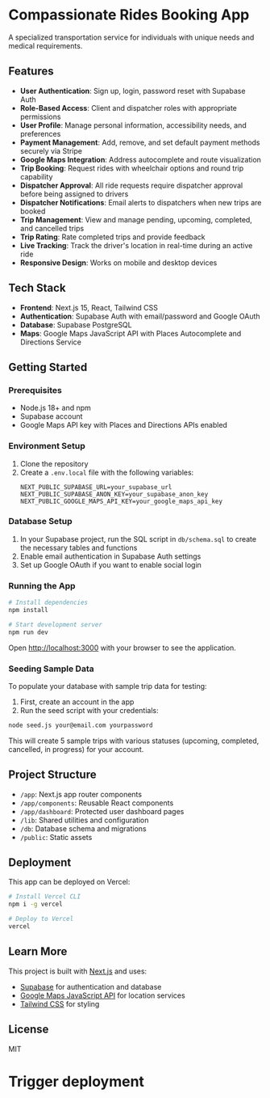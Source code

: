 # Compassionate Rides Booking App

A specialized transportation service for individuals with unique needs and medical requirements.

## Features

- **User Authentication**: Sign up, login, password reset with Supabase Auth
- **Role-Based Access**: Client and dispatcher roles with appropriate permissions
- **User Profile**: Manage personal information, accessibility needs, and preferences
- **Payment Management**: Add, remove, and set default payment methods securely via Stripe
- **Google Maps Integration**: Address autocomplete and route visualization
- **Trip Booking**: Request rides with wheelchair options and round trip capability
- **Dispatcher Approval**: All ride requests require dispatcher approval before being assigned to drivers
- **Dispatcher Notifications**: Email alerts to dispatchers when new trips are booked
- **Trip Management**: View and manage pending, upcoming, completed, and cancelled trips
- **Trip Rating**: Rate completed trips and provide feedback
- **Live Tracking**: Track the driver's location in real-time during an active ride
- **Responsive Design**: Works on mobile and desktop devices

## Tech Stack

- **Frontend**: Next.js 15, React, Tailwind CSS
- **Authentication**: Supabase Auth with email/password and Google OAuth
- **Database**: Supabase PostgreSQL
- **Maps**: Google Maps JavaScript API with Places Autocomplete and Directions Service

## Getting Started

### Prerequisites

- Node.js 18+ and npm
- Supabase account
- Google Maps API key with Places and Directions APIs enabled

### Environment Setup

1. Clone the repository
2. Create a `.env.local` file with the following variables:
   ```
   NEXT_PUBLIC_SUPABASE_URL=your_supabase_url
   NEXT_PUBLIC_SUPABASE_ANON_KEY=your_supabase_anon_key
   NEXT_PUBLIC_GOOGLE_MAPS_API_KEY=your_google_maps_api_key
   ```

### Database Setup

1. In your Supabase project, run the SQL script in `db/schema.sql` to create the necessary tables and functions
2. Enable email authentication in Supabase Auth settings
3. Set up Google OAuth if you want to enable social login

### Running the App

```bash
# Install dependencies
npm install

# Start development server
npm run dev
```

Open [http://localhost:3000](http://localhost:3000) with your browser to see the application.

### Seeding Sample Data

To populate your database with sample trip data for testing:

1. First, create an account in the app
2. Run the seed script with your credentials:

```bash
node seed.js your@email.com yourpassword
```

This will create 5 sample trips with various statuses (upcoming, completed, cancelled, in progress) for your account.

## Project Structure

- `/app`: Next.js app router components
- `/app/components`: Reusable React components
- `/app/dashboard`: Protected user dashboard pages
- `/lib`: Shared utilities and configuration
- `/db`: Database schema and migrations
- `/public`: Static assets

## Deployment

This app can be deployed on Vercel:

```bash
# Install Vercel CLI
npm i -g vercel

# Deploy to Vercel
vercel
```

## Learn More

This project is built with [Next.js](https://nextjs.org) and uses:

- [Supabase](https://supabase.com) for authentication and database
- [Google Maps JavaScript API](https://developers.google.com/maps/documentation/javascript) for location services
- [Tailwind CSS](https://tailwindcss.com) for styling

## License

MIT
# Trigger deployment
